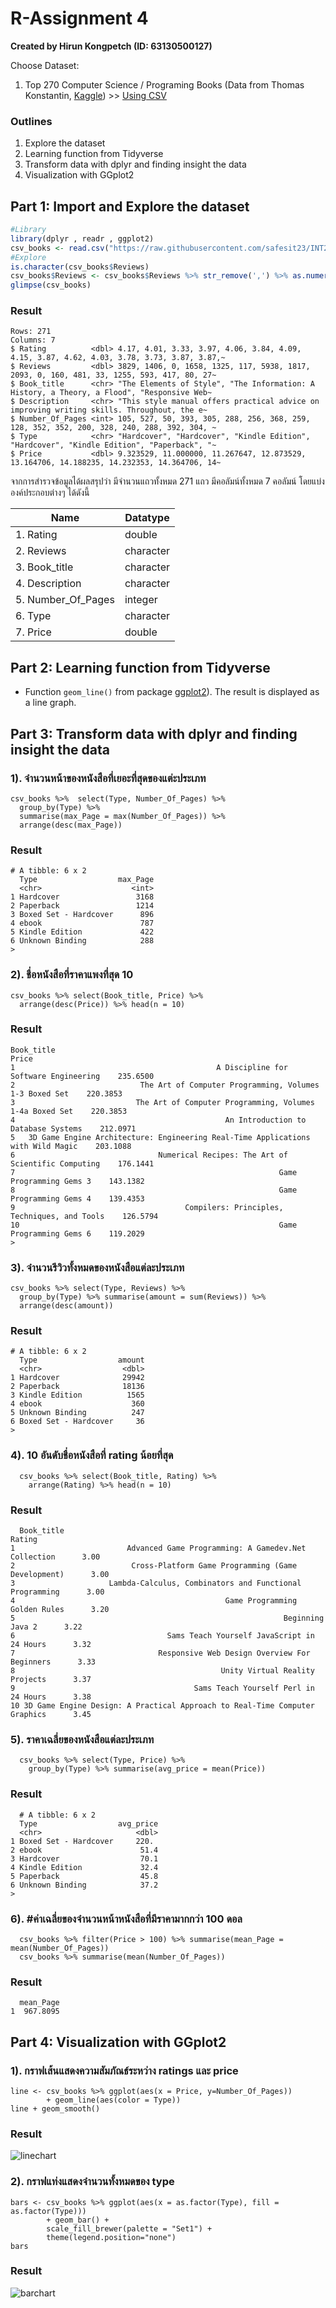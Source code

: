 # R-Assignment 4

**Created by Hirun Kongpetch (ID: 63130500127)**

Choose Dataset:
1. Top 270 Computer Science / Programing Books (Data from Thomas Konstantin, [Kaggle](https://www.kaggle.com/thomaskonstantin/top-270-rated-computer-science-programing-books)) >> [Using CSV](https://raw.githubusercontent.com/safesit23/INT214-Statistics/main/datasets/prog_book.csv)

### Outlines
1. Explore the dataset
2. Learning function from Tidyverse
3. Transform data with dplyr and finding insight the data
4. Visualization with GGplot2

## Part 1: Import and Explore the dataset

```R
#Library
library(dplyr , readr , ggplot2)
csv_books <- read.csv("https://raw.githubusercontent.com/safesit23/INT214-Statistics/main/datasets/prog_book.csv")
#Explore
is.character(csv_books$Reviews)
csv_books$Reviews <- csv_books$Reviews %>% str_remove(',') %>% as.numeric()
glimpse(csv_books)
```

### Result

```{R}
Rows: 271
Columns: 7
$ Rating          <dbl> 4.17, 4.01, 3.33, 3.97, 4.06, 3.84, 4.09, 4.15, 3.87, 4.62, 4.03, 3.78, 3.73, 3.87, 3.87,~
$ Reviews         <dbl> 3829, 1406, 0, 1658, 1325, 117, 5938, 1817, 2093, 0, 160, 481, 33, 1255, 593, 417, 80, 27~
$ Book_title      <chr> "The Elements of Style", "The Information: A History, a Theory, a Flood", "Responsive Web~
$ Description     <chr> "This style manual offers practical advice on improving writing skills. Throughout, the e~
$ Number_Of_Pages <int> 105, 527, 50, 393, 305, 288, 256, 368, 259, 128, 352, 352, 200, 328, 240, 288, 392, 304, ~
$ Type            <chr> "Hardcover", "Hardcover", "Kindle Edition", "Hardcover", "Kindle Edition", "Paperback", "~
$ Price           <dbl> 9.323529, 11.000000, 11.267647, 12.873529, 13.164706, 14.188235, 14.232353, 14.364706, 14~
```

จากการสำรวจข้อมูลได้ผลสรุปว่า มีจำนวนแถวทั้งหมด 271 แถว มีคอลัมน์ทั้งหมด 7 คอลัมน์ โดยแบ่งองค์ประกอบต่างๆ ได้ดังนี้

|      Name       | Datatype|
|-----------------|---------|
|1. Rating          |double   |
|2. Reviews         |character|
|3. Book_title      |character|
|4. Description     |character|
|5. Number_Of_Pages |integer  |
|6. Type            |character|
|7. Price           |double   |

## Part 2: Learning function from Tidyverse
- Function `geom_line()` from package [ggplot2](https://ggplot2.tidyverse.org/reference/geom_path.html?q=geom%20_%20line)). The result is displayed as a line graph.

## Part 3: Transform data with dplyr and finding insight the data

### 1). จำนวนหน้าของหนังสือที่เยอะที่สุดของแต่ะประเภท
```{R}
csv_books %>%  select(Type, Number_Of_Pages) %>% 
  group_by(Type) %>% 
  summarise(max_Page = max(Number_Of_Pages)) %>%
  arrange(desc(max_Page))
```
### Result
```{R}
# A tibble: 6 x 2
  Type                  max_Page
  <chr>                    <int>
1 Hardcover                 3168
2 Paperback                 1214
3 Boxed Set - Hardcover      896
4 ebook                      787
5 Kindle Edition             422
6 Unknown Binding            288
> 
```
### 2). ชื่อหนังสือที่ราคาแพงที่สุด 10
```{R}
csv_books %>% select(Book_title, Price) %>%
  arrange(desc(Price)) %>% head(n = 10)
```
### Result
```{R}
Book_title                                                                               Price                      
1                                             A Discipline for Software Engineering    235.6500
2                            The Art of Computer Programming, Volumes 1-3 Boxed Set    220.3853
3                           The Art of Computer Programming, Volumes 1-4a Boxed Set    220.3853
4                                               An Introduction to Database Systems    212.0971
5   3D Game Engine Architecture: Engineering Real-Time Applications with Wild Magic    203.1088
6                                Numerical Recipes: The Art of Scientific Computing    176.1441
7                                                           Game Programming Gems 3    143.1382
8                                                           Game Programming Gems 4    139.4353
9                                      Compilers: Principles, Techniques, and Tools    126.5794
10                                                          Game Programming Gems 6    119.2029
> 
```

### 3). จำนวนรีวิวทั้งหมดของหนังสือแต่ละประเภท
```{R}
csv_books %>% select(Type, Reviews) %>%
  group_by(Type) %>% summarise(amount = sum(Reviews)) %>%
  arrange(desc(amount))
```
### Result
```{R}
# A tibble: 6 x 2
  Type                  amount
  <chr>                  <dbl>
1 Hardcover              29942
2 Paperback              18136
3 Kindle Edition          1565
4 ebook                    360
5 Unknown Binding          247
6 Boxed Set - Hardcover     36
> 
```

### 4). 10 อันดับชื่อหนังสือที่ rating น้อยที่สุด
```{R}
  csv_books %>% select(Book_title, Rating) %>%
    arrange(Rating) %>% head(n = 10)
```
### Result
```{R}
  Book_title                                                                      Rating
1                         Advanced Game Programming: A Gamedev.Net Collection      3.00
2                          Cross-Platform Game Programming (Game Development)      3.00
3                     Lambda-Calculus, Combinators and Functional Programming      3.00
4                                               Game Programming Golden Rules      3.20
5                                                            Beginning Java 2      3.22
6                                  Sams Teach Yourself JavaScript in 24 Hours      3.32
7                                Responsive Web Design Overview For Beginners      3.33
8                                              Unity Virtual Reality Projects      3.37
9                                        Sams Teach Yourself Perl in 24 Hours      3.38
10 3D Game Engine Design: A Practical Approach to Real-Time Computer Graphics      3.45
```

### 5). ราคาเฉลี่ยของหนังสือแต่ละประเภท
```{R}
  csv_books %>% select(Type, Price) %>%
    group_by(Type) %>% summarise(avg_price = mean(Price))
```
### Result
```{R}
  # A tibble: 6 x 2
  Type                  avg_price
  <chr>                     <dbl>
1 Boxed Set - Hardcover     220. 
2 ebook                      51.4
3 Hardcover                  70.1
4 Kindle Edition             32.4
5 Paperback                  45.8
6 Unknown Binding            37.2
> 
```

### 6). #ค่าเฉลี่ยของจำนวนหน้าหนังสือที่มีราคามากกว่า 100 ดอล
```{R}
  csv_books %>% filter(Price > 100) %>% summarise(mean_Page = mean(Number_Of_Pages))
  csv_books %>% summarise(mean(Number_Of_Pages))
```
### Result
```{R}
  mean_Page
1  967.8095 
```
## Part 4: Visualization with GGplot2

### 1). กราฟเส้นแสดงความสัมภัณธ์ระหว่าง ratings และ price
```{R}
line <- csv_books %>% ggplot(aes(x = Price, y=Number_Of_Pages)) 
        + geom_line(aes(color = Type))
line + geom_smooth()
```
### Result 
![linechart](./linechart.png)

### 2). กราฟแท่งแสดงจำนวนทั้งหมดของ type 
```{R}
bars <- csv_books %>% ggplot(aes(x = as.factor(Type), fill = as.factor(Type))) 
        + geom_bar() +
        scale_fill_brewer(palette = "Set1") +
        theme(legend.position="none")
bars
```

### Result
![barchart](./barchart.png)

